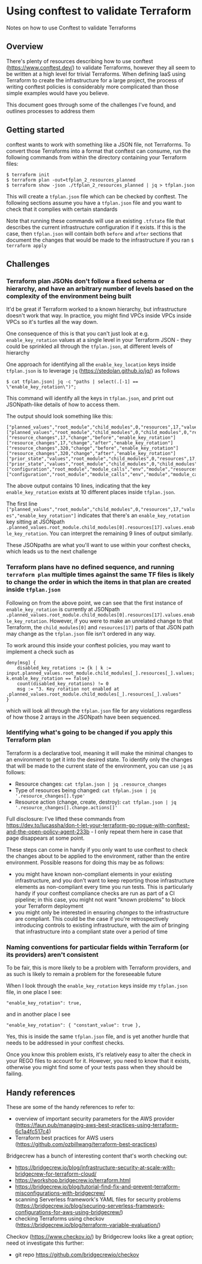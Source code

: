 # Using conftest to validate Terraform
Notes on how to use Conftest to validate Terraforms

## Overview
There's plenty of resources describing how to use conftest (https://www.conftest.dev/) to validate Terraforms, however they all seem to be written at a high level for trivial Terraforms. When defining IaaS using Terraform to create the infrastructure for a large project, the process of writing conftest policies is considerably more complicated than those simple examples would have you believe.

This document goes through some of the challenges I've found, and outlines processes to address them

## Getting started

conftest wants to work with something like a JSON file, not Terraforms. To convert those Terraforms into a format that conftest can consume, run the following commands from within the directory containing your Terraform files:
```
$ terraform init
$ terraform plan -out=tfplan_2_resources_planned
$ terraform show -json ./tfplan_2_resources_planned | jq > tfplan.json
```

This will create a `tfplan.json` file which can be checked by conftest. The following sections assume you have a `tfplan.json` file and you want to check that it complies with certain standards

Note that running these commands will use an existing `.tfstate` file that describes the current infrastructure configuration if it exists. If this is the case, then `tfplan.json` will contain both `before` and `after` sections that document the changes that would be made to the infrastructure if you ran `$ terraform apply`

## Challenges

### Terraform plan JSONs don't follow a fixed schema or hierarchy, and have an arbitrary number of levels based on the complexity of the environment being built

It'd be great if Terraform worked to a known hierarchy, but infrastructure doesn't work that way. In practice, you might find VPCs inside VPCs inside VPCs so it's turtles all the way down.

One consequence of this is that you can't just look at e.g. `enable_key_rotation` values at a single level in your Terraform JSON - they could be sprinkled all through the `tfplan.json`, at different levels of hierarchy

One approach for identifying all the `enable_key_location` keys inside `tfplan.json` is to leverage `jq` (https://stedolan.github.io/jq/) as follows

```
$ cat tfplan.json| jq -c "paths | select(.[-1] == \"enable_key_rotation\")";
```

This command will identify all the keys in `tfplan.json`, and print out JSONpath-like details of how to access them.

The output should look something like this:

```
["planned_values","root_module","child_modules",0,"resources",17,"values","enable_key_rotation"]
["planned_values","root_module","child_modules",0,"child_modules",0,"resources",82,"values","enable_key_rotation"]
["resource_changes",17,"change","before","enable_key_rotation"]
["resource_changes",17,"change","after","enable_key_rotation"]
["resource_changes",320,"change","before","enable_key_rotation"]
["resource_changes",320,"change","after","enable_key_rotation"]
["prior_state","values","root_module","child_modules",0,"resources",17,"values","enable_key_rotation"]
["prior_state","values","root_module","child_modules",0,"child_modules",4,"resources",82,"values","enable_key_rotation"]
["configuration","root_module","module_calls","env","module","resources",17,"expressions","enable_key_rotation"]
["configuration","root_module","module_calls","env","module","module_calls","fargate_tasks","module","resources",82,"expressions","enable_key_rotation"]
```

The above output contains 10 lines, indicating that the key `enable_key_rotation` exists at 10 different places inside `tfplan.json`.

The first line `["planned_values","root_module","child_modules",0,"resources",17,"values","enable_key_rotation"]` indicates that there's an `enable_key_rotation` key sitting at JSONpath `.planned_values.root_module.child_modules[0].resources[17].values.enable_key_rotation`. You can interpret the remaining 9 lines of output similarly.

These JSONpaths are what you'll want to use within your conftest checks, which leads us to the next challenge

### Terraform plans have no defined sequence, and running `terraform plan` multiple times against the same TF files is likely to change the order in which the items in that plan are created inside `tfplan.json`

Following on from the above point, we can see that the first instance of `enable_key_rotation` is currently at JSONpath `.planned_values.root_module.child_modules[0].resources[17].values.enable_key_rotation`. However, if you were to make an unrelated change to that Terraform, the `child_modules[0]` and `resources[17]` parts of that JSON path may change as the `tfplan.json` file isn't ordered in any way.

To work around this inside your conftest policies, you may want to implement a check such as 
```
deny[msg] {
    disabled_key_rotations := {k | k := input.planned_values.root_module.child_modules[_].resources[_].values; k.enable_key_rotation == false}
    count(disabled_key_rotations) != 0
    msg := "3. Key rotation not enabled at .planned_values.root_module.child_modules[_].resources[_].values"
}
```
which will look all through the `tfplan.json` file for any violations regardless of how those 2 arrays in the JSONpath have been sequenced.

### Identifying what's going to be changed if you apply this Terraform plan

Terraform is a declarative tool, meaning it will make the minimal changes to an environment to get it into the desired state. To identify only the changes that will be made to the current state of the environment, you can use `jq` as follows:
- Resource changes: `cat tfplan.json | jq .resource_changes`
- Type of resources being changed: `cat tfplan.json | jq '.resource_changes[].type'`
- Resource action (change, create, destroy): `cat tfplan.json | jq '.resource_changes[].change.actions[]'`

Full disclosure: I've lifted these commands from https://dev.to/lucassha/don-t-let-your-terraform-go-rogue-with-conftest-and-the-open-policy-agent-233b - I only repeat them here in case that page disappears at some point.

These steps can come in handy if you only want to use conftest to check the changes about to be applied to the environment, rather than the entire environment. Possible reasons for doing this may be as follows:
- you might have known non-compliant elements in your existing infrastructure, and you don't want to keep reporting those infrastructure elements as non-compliant every time you run tests. This is particularly handy if your conftest compliance checks are run as part of a CI pipeline; in this case, you might not want "known problems" to block your Terraform deployment
- you might only be interested in ensuring _changes_ to the infrastructure are compliant. This could be the case if you're retrospectively introducing controls to existing infrastructure, with the aim of bringing that infrastructure into a compliant state over a period of time

### Naming conventions for particular fields within Terraform (or its providers) aren't consistent

To be fair, this is more likely to be a problem with Terraform providers, and as such is likely to remain a problem for the foreseeable future

When I look through the `enable_key_rotation` keys inside my `tfplan.json` file, in one place I see:
```
"enable_key_rotation": true,
```
and in another place I see
```
"enable_key_rotation": { "constant_value": true },
```

Yes, this is inside the same `tfplan.json` file, and is yet another hurdle that needs to be addressed in your conftest checks.

Once you know this problem exists, it's relatively easy to alter the check in your REGO files to account for it. However, you need to know that it exists, otherwise you might find some of your tests pass when they should be failing.

## Handy references

These are some of the handy references to refer to:
- overview of important security parameters for the AWS provider (https://faun.pub/managing-aws-best-practices-using-terraform-6c1a4fc517c4)
- Terraform best practices for AWS users (https://github.com/ozbillwang/terraform-best-practices)

Bridgecrew has a bunch of interesting content that's worth checking out:
- https://bridgecrew.io/blog/infrastructure-security-at-scale-with-bridgecrew-for-terraform-cloud/
- https://workshop.bridgecrew.io/terraform.html
- https://bridgecrew.io/blog/tutorial-find-fix-and-prevent-terraform-misconfigurations-with-bridgecrew/
- scanning Serverless framework's YAML files for security problems (https://bridgecrew.io/blog/securing-serverless-framework-configurations-for-aws-using-bridgecrew/)
- checking Terraforms using checkov (https://bridgecrew.io/blog/terraform-variable-evaluation/)

Checkov (https://www.checkov.io/) by Bridgecrew looks like a great option; need ot investigate this further:
- git repo https://github.com/bridgecrewio/checkov

